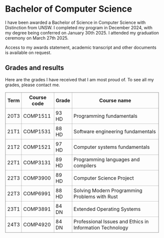 # Bachelor of Computer Science

I have been awarded a Bachelor of Science in Computer Science with Distinction from UNSW. I completed my program in December 2024, with my degree being conferred on January 30th 2025. I attended my graduation ceremony on March 27th 2025.

Access to my awards statement, academic transcript and other documents is available on request.

## Grades and results

Here are the grades I have received that I am most proud of. To see all my grades, please contact me.

| Term | Course code | Grade | Course name |
| ---- | ----------- | ----- | ----------- |
| 20T3 | COMP1511    | 93 HD | Programming fundamentals |
| 21T1 | COMP1531    | 88 HD | Software engineering fundamentals |
| 21T2 | COMP1521    | 97 HD | Computer systems fundamentals |
| 22T1 | COMP3131    | 89 HD | Programming languages and compilers |
| 22T3 | COMP3900    | 89 HD | Computer Science Project |
| 22T3 | COMP6991    | 88 HD | Solving Modern Programming Problems with Rust |
| 23T1 | COMP3891    | 84 DN | Extended Operating Systems |
| 24T3 | COMP4920    | 84 DN | Professional Issues and Ethics in Information Technology |

<style>
table, th, td {
  border: 1px solid #00000040;
  border-collapse: collapse;
}

th, td {
  padding: 5px;
}
</style>